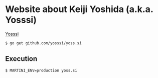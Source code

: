 # Website about Keiji Yoshida (a.k.a. Yosssi)

[Yosssi](http://yoss.si/)

```sh
$ go get github.com/yosssi/yoss.si
```

## Execution

```sh
$ MARTINI_ENV=production yoss.si
```
